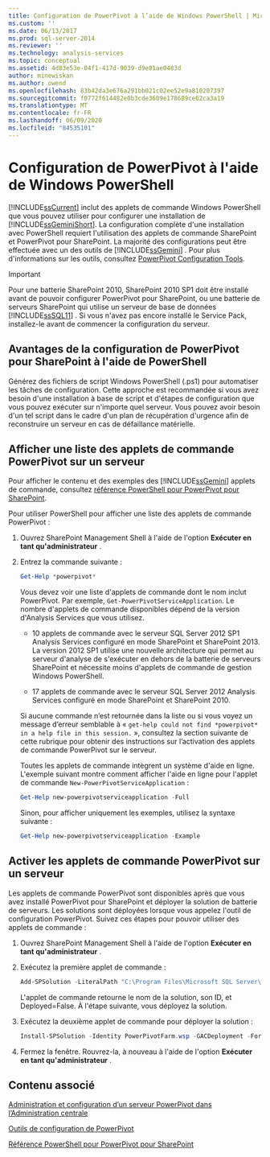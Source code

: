 ```yaml
---
title: Configuration de PowerPivot à l’aide de Windows PowerShell | Microsoft Docs
ms.custom: ''
ms.date: 06/13/2017
ms.prod: sql-server-2014
ms.reviewer: ''
ms.technology: analysis-services
ms.topic: conceptual
ms.assetid: 4d83e53e-04f1-417d-9039-d9e81ae0483d
author: minewiskan
ms.author: owend
ms.openlocfilehash: 83b42da3e676a291bb021c02ee52e9a810207397
ms.sourcegitcommit: f0772f614482e0b3cde3609e178689ce62ca3a19
ms.translationtype: MT
ms.contentlocale: fr-FR
ms.lasthandoff: 06/09/2020
ms.locfileid: "84535101"
---
```

# <a name="powerpivot-configuration-using-windows-powershell"></a>Configuration de PowerPivot à l'aide de Windows PowerShell
  [!INCLUDE[ssCurrent](../../includes/sscurrent-md.md)] inclut des applets de commande Windows PowerShell que vous pouvez utiliser pour configurer une installation de [!INCLUDE[ssGeminiShort](../../includes/ssgeminishort-md.md)]. La configuration complète d'une installation avec PowerShell requiert l'utilisation des applets de commande SharePoint et PowerPivot pour SharePoint. La majorité des configurations peut être effectuée avec un des outils de [!INCLUDE[ssGemini](../../includes/ssgemini-md.md)] . Pour plus d'informations sur les outils, consultez [PowerPivot Configuration Tools](power-pivot-configuration-tools.md).  
  
> [!IMPORTANT]  
>  Pour une batterie SharePoint 2010, SharePoint 2010 SP1 doit être installé avant de pouvoir configurer PowerPivot pour SharePoint, ou une batterie de serveurs SharePoint qui utilise un serveur de base de données [!INCLUDE[ssSQL11](../../includes/sssql11-md.md)] . Si vous n'avez pas encore installé le Service Pack, installez-le avant de commencer la configuration du serveur.  
  
## <a name="benefits-of-configuring-powerpivot-for-sharepoint-using-powershell"></a>Avantages de la configuration de PowerPivot pour SharePoint à l'aide de PowerShell  
 Générez des fichiers de script Windows PowerShell (.ps1) pour automatiser les tâches de configuration. Cette approche est recommandée si vous avez besoin d'une installation à base de script et d'étapes de configuration que vous pouvez exécuter sur n'importe quel serveur. Vous pouvez avoir besoin d'un tel script dans le cadre d'un plan de récupération d'urgence afin de reconstruire un serveur en cas de défaillance matérielle.  
  
## <a name="view-a-list-of-the-powerpivot-cmdlets-on-a-server"></a>Afficher une liste des applets de commande PowerPivot sur un serveur  
 Pour afficher le contenu et des exemples des [!INCLUDE[ssGemini](../../includes/ssgemini-md.md)] applets de commande, consultez [référence PowerShell pour PowerPivot pour SharePoint](/sql/analysis-services/powershell/powershell-reference-for-power-pivot-for-sharepoint).  
  
 Pour utiliser PowerShell pour afficher une liste des applets de commande PowerPivot :  
  
1.  Ouvrez SharePoint Management Shell à l'aide de l'option **Exécuter en tant qu'administrateur** .  
  
2.  Entrez la commande suivante :  
  
    ```powershell
    Get-Help *powerpivot*  
    ```  
  
     Vous devez voir une liste d'applets de commande dont le nom inclut PowerPivot. Par exemple, `Get-PowerPivotServiceApplication`. Le nombre d'applets de commande disponibles dépend de la version d'Analysis Services que vous utilisez.  
  
    -   10 applets de commande avec le serveur SQL Server 2012 SP1 Analysis Services configuré en mode SharePoint et SharePoint 2013. La version 2012 SP1 utilise une nouvelle architecture qui permet au serveur d'analyse de s'exécuter en dehors de la batterie de serveurs SharePoint et nécessite moins d'applets de commande de gestion Windows PowerShell.  
  
    -   17 applets de commande avec le serveur SQL Server 2012 Analysis Services configuré en mode SharePoint et SharePoint 2010.  
  
     Si aucune commande n’est retournée dans la liste ou si vous voyez un message d’erreur semblable à « `get-help could not find *powerpivot* in a help file in this session.` », consultez la section suivante de cette rubrique pour obtenir des instructions sur l’activation des applets de commande PowerPivot sur le serveur.  
  
     Toutes les applets de commande intègrent un système d'aide en ligne. L'exemple suivant montre comment afficher l'aide en ligne pour l'applet de commande `New-PowerPivotServiceApplication` :  
  
    ```powershell
    Get-Help new-powerpivotserviceapplication -Full  
    ```  
  
     Sinon, pour afficher uniquement les exemples, utilisez la syntaxe suivante :  
  
    ```powershell
    Get-Help new-powerpivotserviceapplication -Example  
    ```  
  
## <a name="enable-powerpivot-cmdlets-on-a-server"></a>Activer les applets de commande PowerPivot sur un serveur  
 Les applets de commande PowerPivot sont disponibles après que vous avez installé PowerPivot pour SharePoint et déployer la solution de batterie de serveurs. Les solutions sont déployées lorsque vous appelez l'outil de configuration PowerPivot. Suivez ces étapes pour pouvoir utiliser des applets de commande :  
  
1.  Ouvrez SharePoint Management Shell à l'aide de l'option **Exécuter en tant qu'administrateur** .  
  
2.  Exécutez la première applet de commande :  
  
    ```powershell
    Add-SPSolution -LiteralPath "C:\Program Files\Microsoft SQL Server\110\Tools\PowerPivotTools\ConfigurationTool\Resources\PowerPivotFarm.wsp"  
    ```  
  
     L'applet de commande retourne le nom de la solution, son ID, et Deployed=False. À l'étape suivante, vous déployez la solution.  
  
3.  Exécutez la deuxième applet de commande pour déployer la solution :  
  
    ```powershell
    Install-SPSolution -Identity PowerPivotFarm.wsp -GACDeployment -Force  
    ```  
  
4.  Fermez la fenêtre. Rouvrez-la, à nouveau à l'aide de l'option **Exécuter en tant qu'administrateur** .  
  
## <a name="related-content"></a>Contenu associé  
 [Administration et configuration d’un serveur PowerPivot dans l’Administration centrale](power-pivot-server-administration-and-configuration-in-central-administration.md)  
  
 [Outils de configuration de PowerPivot](power-pivot-configuration-tools.md)  
  
 [Référence PowerShell pour PowerPivot pour SharePoint](/sql/analysis-services/powershell/powershell-reference-for-power-pivot-for-sharepoint)  
